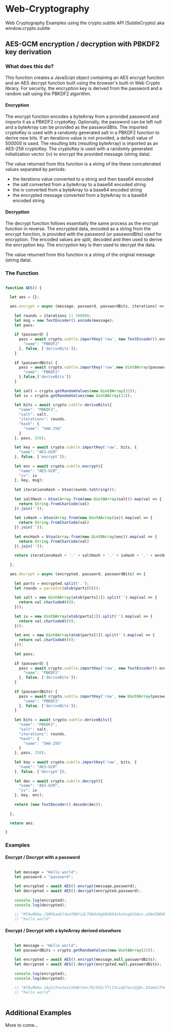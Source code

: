 # Web-Cryptography
Web Cryptography Examples using the crypto.subtle API (SubtleCrypto) aka window.crypto.subtle

## AES-GCM encryption / decryption with PBKDF2 key derivation

### What does this do?
This function creates a JavaScipt object containing an AES encrypt function and an AES decrypt function built using the browser's built-in Web Crypto library. For security, the encryption key is derived from the password and a random salt using the PBKDF2 algorithm.

#### Encryption

The encrypt function encodes a byteArray from a provided password and imports it as a PBKDF2 cryptoKey. Optionally, the password can be left null and a byteArray can be provided as the passwordBits. The imported cryptoKey is used with a randomly generated salt in a PBKDF2 function to derive new bits. If an iterations value is not provided, a default value of 500000 is used. The resulting bits (resulting byteArray) is imported as an AES-256 cryptoKey. The cryptoKey is used with a randomly generated initialization vector (iv) to encrypt the provided message (string data).

The value returned from this function is a string of the these concatenated values separated by periods:
 - the iterations value converted to a string and then base64 encoded
 - the salt converted from a byteArray to a base64 encoded string
 - the iv converted from a byteArray to a base64 encoded string
 - the encrypted message converted from a byteArray to a base64 encoded string

#### Decryption

The decrypt function follows essentially the same process as the encrypt function in reverse. The encrypted data, encoded as a string from the encrypt function, is provided with the password (or passwordBits) used for encryption. The encoded values are split, decoded and then used to derive the encryption key. The encryption key is then used to decrypt the data.

The value returned from this function is a string of the original message (string data).

### The Function
```javascript

function AES() {

  let aes = {};

  aes.encrypt = async (message, password, passwordBits, iterations) => {
  
    let rounds = iterations || 500000;
    let msg = new TextEncoder().encode(message);
    let pass;
    
    if (password) {
      pass = await crypto.subtle.importKey('raw', new TextEncoder().encode(password), {
        "name": "PBKDF2"
      }, false, ['deriveBits']);
    }
    
    if (passwordBits) {
      pass = await crypto.subtle.importKey('raw',new Uint8Array(passwordBits),{
        "name": "PBKDF2"
      },false,['deriveBits'])
    }
    
    let salt = crypto.getRandomValues(new Uint8Array(32));
    let iv = crypto.getRandomValues(new Uint8Array(12));
    
    let bits = await crypto.subtle.deriveBits({
      "name": "PBKDF2",
      "salt": salt,
      "iterations": rounds,
      "hash": {
        "name": "SHA-256"
      }
    }, pass, 256);
    
    let key = await crypto.subtle.importKey('raw', bits, {
      "name": "AES-GCM"
    }, false, ['encrypt']);
    
    let enc = await crypto.subtle.encrypt({
      "name": "AES-GCM",
      "iv": iv
    }, key, msg);
    
    let iterationsHash = btoa(rounds.toString());
    
    let saltHash = btoa(Array.from(new Uint8Array(salt)).map(val => {
      return String.fromCharCode(val)
    }).join(''));
    
    let ivHash = btoa(Array.from(new Uint8Array(iv)).map(val => {
      return String.fromCharCode(val)
    }).join(''));
    
    let encHash = btoa(Array.from(new Uint8Array(enc)).map(val => {
      return String.fromCharCode(val)
    }).join(''));
    
    return iterationsHash + '.' + saltHash + '.' + ivHash + '.' + encHash;
    
  };

  aes.decrypt = async (encrypted, password, passwordBits) => {
  
    let parts = encrypted.split('.');
    let rounds = parseInt(atob(parts[0]));
    
    let salt = new Uint8Array(atob(parts[1]).split('').map(val => {
      return val.charCodeAt(0);
    }));
    
    let iv = new Uint8Array(atob(parts[2]).split('').map(val => {
      return val.charCodeAt(0);
    }));
    
    let enc = new Uint8Array(atob(parts[3]).split('').map(val => {
      return val.charCodeAt(0);
    }));
    
    let pass;
    
    if (password) {
      pass = await crypto.subtle.importKey('raw', new TextEncoder().encode(password), {
        "name": "PBKDF2"
      }, false, ['deriveBits']);
    }
    
    if (passwordBits) {
      pass = await crypto.subtle.importKey('raw', new Uint8Array(passwordBits), {
        "name": "PBKDF2"
      }, false, ['deriveBits']);
    }
    
    let bits = await crypto.subtle.deriveBits({
      "name": "PBKDF2",
      "salt": salt,
      "iterations": rounds,
      "hash": {
        "name": "SHA-256"
      }
    }, pass, 256);
    
    let key = await crypto.subtle.importKey('raw', bits, {
      "name": "AES-GCM"
    }, false, ['decrypt']);
    
    let dec = await crypto.subtle.decrypt({
      "name": "AES-GCM",
      "iv": iv
    }, key, enc);
    
    return (new TextDecoder().decode(dec));
    
  };

  return aes;

}

```

### Examples


#### Encrypt / Decrypt with a password
```javascript

    let message = "Hello world";
    let password = "password";

    let encrypted = await AES().encrypt(message,password);
    let decrypted = await AES().decrypt(encrypted,password);
 
    console.log(encrypted);
    console.log(decrypted);
    
    // "MTAwMDAw./Q0Kbaebl4eaTB9YiQLTH64s9g6N3R84zkohvq6S3Ao=.uOA4INOHbqmlVGRi.03GJ+KxFEEYV5jSkPmCByZf5mqjr8y8SzvJC"
    // "hello world"

```


#### Encrypt / Decrypt with a byteArray derived elsewhere
```javascript

    let message = "Hello world";
    let passwordBits = crypto.getRandomValues(new Uint8Array(32));

    let encrypted = await AES().encrypt(message,null,passwordBits);
    let decrypted = await AES().decrypt(encrypted,null,passwordBits);
    
    console.log(encrypted);
    console.log(decrypted);
    
    // "NTAwMDAw.zAySc5+w1eziSEWkYehc7D/OSE/YTiI3Lvq07axvZgQ=.D3amG1ThKfxTI8ss.zKoyTs4pYgqnpE879Nus9l24foFTk0yaoOjh"
    // "hello world"
    
```


## Additional Examples
More to come...
